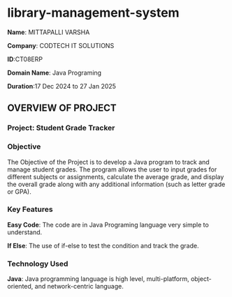 # library-management-system
**Name**: MITTAPALLI VARSHA

**Company**: CODTECH IT SOLUTIONS

**ID**:CT08ERP

**Domain Name**: Java Programing

**Duration**:17 Dec 2024 to 27 Jan 2025

## OVERVIEW OF PROJECT

### Project: Student Grade Tracker
### Objective
The Objective of the Project is to develop a Java program to track and manage student grades. The program allows the user to input grades for different subjects or
assignments, calculate the average grade, and display the overall grade along with any additional information (such as letter grade or GPA).

### Key Features
**Easy Code**: The code are in Java Programing language very simple to understand.

**If Else**: The use of if-else to test the condition and track the grade.

### Technology Used
**Java**: Java programming language is high level, multi-platform, object-oriented, and network-centric language.
